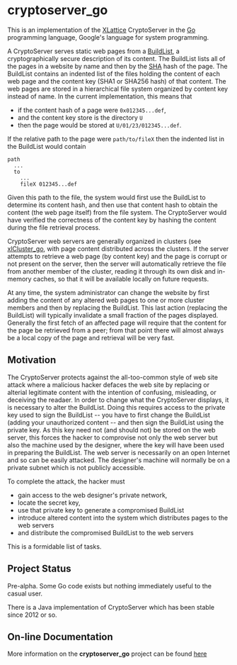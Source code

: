 # cryptoserver_go

This is an implementation of the
[XLattice](https://jddixon/github.io/xlattice)
CryptoServer in the
[Go](https://golang.org)
programming language, Google's language for
system programming.

A CryptoServer serves static web pages from a
[BuildList](https://jddixon.github.io/buildList),
a cryptographically secure description of its content.  The BuildList
lists all of the pages in a website by name and then by the
[SHA](https://en/wikipedia.org/wiki/Secure_Hash_Algorithm)
hash of
the page.  The BuildList contains an indented list of the files holding
the content of each web page and the content key (SHA1 or SHA256 hash)
of that content.  The web pages are stored in a hierarchical file
system organized by content key instead of name.  In the current
implementation, this means that

* if the content hash of a page were `0x012345...def`,
* and the content key store is the directory `U`
* then the page would be stored at `U/01/23/012345...def`.

If the relative path to the page were `path/to/fileX` then the indented
list in the BuildList would contain

	path
	  ...
	  to
	    ...
	    fileX 012345...def

Given this path to the file, the system would first use the BuildList to
determine its content hash, and then use that content hash to obtain
the content (the web page itself) from the file system.  The CryptoServer
would have verified the correctness of the content key by hashing the
content during the file retrieval process.

CryptoServer web servers are generally organized in clusters (see
[xlCluster_go](https://jddixon.github.io/xlCluster_go),
with page content distributed across the clusters.  If the server
attempts to retrieve a web page (by content key) and the page is corrupt
or not present on the server, then the server will automatically retrieve
the file from another member of the cluster, reading it through its own disk
and in-memory caches, so that it will be available locally on future
requests.

At any time, the system administrator can change the website by first
adding the content of any altered web pages to one or more cluster
members and then by replacing
the BuildList.  This last action (replacing the BuildList)  will typically
invalidate a small fraction of the pages displayed.   Generally the first
fetch of an affected page will require that the content for the page be
retrieved from a peer; from that point there will almost always be a
local copy of the page and retrieval will be very fast.

## Motivation

The CryptoServer protects against the all-too-common style of web site
attack where a malicious hacker defaces the web site by replacing or
alterial legitimate content with the intention of confusing, misleading,
or deceiving the readaer.  In order to change what the CryptoServer
displays, it is necessary to alter the BuildList.  Doing this requires
access to the private key used to sign the BuildList -- you have to first
change the BuildList (adding your unauthorized content -- and then sign
the BuildList using the private key.  As this key need not (and should not)
be stored on the web server, this forces the hacker to comprovise not only
the web server but also the machine used by the designer, where the key
will have been used in preparing the BuildList.  The web server is necessarily
on an open Internet and so can be easily attacked.  The designer's machine
will normally be on a private subnet which is not publicly accessible.

To complete the attack, the hacker must

* gain access to the web designer's private network,
* locate the secret key,
* use that private key to generate a compromised BuildList
* introduce altered content into the system which distributes pages to the web servers
* and distribute the compromised BuildList to the web servers

This is a formidable list of tasks.

## Project Status

Pre-alpha.  Some Go code exists but nothing immediately useful to the
casual user.

There is a Java implementation of CryptoServer which
has been stable since 2012 or so.

## On-line Documentation

More information on the **cryptoserver_go** project can be found
[here](https://jddixon.github.io/cryptoserver_go)

